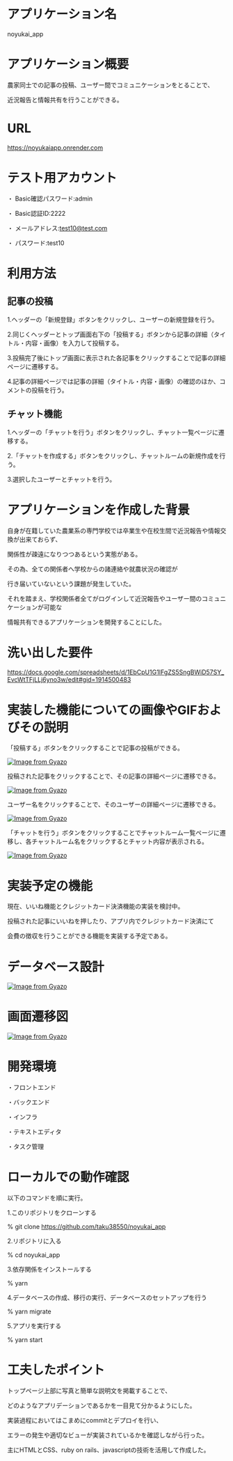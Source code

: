 # アプリケーション名
noyukai_app

# アプリケーション概要
農家同士での記事の投稿、ユーザー間でコミュニケーションをとることで、

近況報告と情報共有を行うことができる。

# URL
https://noyukaiapp.onrender.com

# テスト用アカウント
・ Basic確認パスワード:admin

・ Basic認証ID:2222

・ メールアドレス:test10@test.com

・ パスワード:test10

# 利用方法

## 記事の投稿
1.ヘッダーの「新規登録」ボタンをクリックし、ユーザーの新規登録を行う。

2.同じくヘッダーとトップ画面右下の「投稿する」ボタンから記事の詳細（タイトル・内容・画像）を入力して投稿する。

3.投稿完了後にトップ画面に表示された各記事をクリックすることで記事の詳細ページに遷移する。

4.記事の詳細ページでは記事の詳細（タイトル・内容・画像）の確認のほか、コメントの投稿を行う。


## チャット機能
1.ヘッダーの「チャットを行う」ボタンをクリックし、チャット一覧ページに遷移する。

2.「チャットを作成する」ボタンをクリックし、チャットルームの新規作成を行う。

3.選択したユーザーとチャットを行う。

# アプリケーションを作成した背景
自身が在籍していた農業系の専門学校では卒業生や在校生間で近況報告や情報交換が出来ておらず、

関係性が疎遠になりつつあるという実態がある。

その為、全ての関係者へ学校からの諸連絡や就農状況の確認が

行き届いていないという課題が発生していた。

それを踏まえ、学校関係者全てがログインして近況報告やユーザー間のコミュニケーションが可能な

情報共有できるアプリケーションを開発することにした。

# 洗い出した要件
https://docs.google.com/spreadsheets/d/1EbCpU1G1IFgZS5SngBWiD57SY_EvcWtTFjLLj6yno3w/edit#gid=1914500483

# 実装した機能についての画像やGIFおよびその説明

「投稿する」ボタンをクリックすることで記事の投稿ができる。

[![Image from Gyazo](https://i.gyazo.com/9dff1f0b8a9f02cab6b058c6254e5ae4.gif)](https://gyazo.com/9dff1f0b8a9f02cab6b058c6254e5ae4)


投稿された記事をクリックすることで、その記事の詳細ページに遷移できる。

[![Image from Gyazo](https://i.gyazo.com/96562c22c22a50038547b8757715bca2.gif)](https://gyazo.com/96562c22c22a50038547b8757715bca2)


ユーザー名をクリックすることで、そのユーザーの詳細ページに遷移できる。

[![Image from Gyazo](https://i.gyazo.com/1a83bb40aaf81462c45e5e643fab3f96.gif)](https://gyazo.com/1a83bb40aaf81462c45e5e643fab3f96)


「チャットを行う」ボタンをクリックすることでチャットルーム一覧ページに遷移し、各チャットルーム名をクリックするとチャット内容が表示される。

[![Image from Gyazo](https://i.gyazo.com/076a27719c8107e452b7a8b6835aebab.gif)](https://gyazo.com/076a27719c8107e452b7a8b6835aebab)


# 実装予定の機能
現在、いいね機能とクレジットカード決済機能の実装を検討中。

投稿された記事にいいねを押したり、アプリ内でクレジットカード決済にて

会費の徴収を行うことができる機能を実装する予定である。

# データベース設計

[![Image from Gyazo](https://i.gyazo.com/ef1f9e7ac3e000938b60c2321649bb82.png)](https://gyazo.com/ef1f9e7ac3e000938b60c2321649bb82)

# 画面遷移図

[![Image from Gyazo](https://i.gyazo.com/f9bddfd799e374a52b2c1956f89fea38.png)](https://gyazo.com/f9bddfd799e374a52b2c1956f89fea38)

# 開発環境
・フロントエンド

・バックエンド

・インフラ

・テキストエディタ

・タスク管理

# ローカルでの動作確認
以下のコマンドを順に実行。

1.このリポジトリをクローンする

% git clone https://github.com/taku38550/noyukai_app

2.リポジトリに入る

% cd noyukai_app

3.依存関係をインストールする

% yarn

4.データベースの作成、移行の実行、データベースのセットアップを行う

% yarn migrate

5.アプリを実行する

% yarn start

# 工夫したポイント

トップページ上部に写真と簡単な説明文を掲載することで、

どのようなアプリデーションであるかを一目見て分かるようにした。

実装過程においてはこまめにcommitとデプロイを行い、

エラーの発生や適切なビューが実装されているかを確認しながら行った。

主にHTMLとCSS、ruby on rails、javascriptの技術を活用して作成した。







